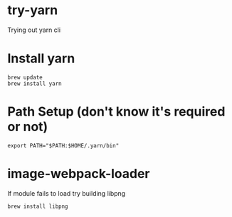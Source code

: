 # try-yarn
Trying out yarn cli

# Install yarn
````
brew update
brew install yarn
````

# Path Setup (don't know it's required or not)
````
export PATH="$PATH:$HOME/.yarn/bin"
````

# image-webpack-loader

If module fails to load try building libpng
````
brew install libpng
````
